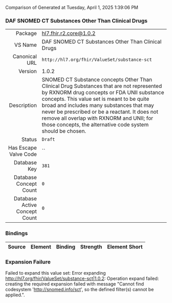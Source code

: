 Comparison of 
Generated at Tuesday, April 1, 2025 1:39:06 PM

### DAF SNOMED CT Substances Other Than Clinical Drugs

|      |     |
| ---: | --- |
| Package | hl7.fhir.r2.core@1.0.2 |
| VS Name | DAF SNOMED CT Substances Other Than Clinical Drugs |
| Canonical URL | `http://hl7.org/fhir/ValueSet/substance-sct` |
| Version | 1.0.2 |
| Description | SNOMED CT Substance concepts Other Than Clinical Drug Substances that are not represented by RXNORM  drug concepts or FDA UNII substance concepts. This value set is meant to be quite broad and includes many substances that may never be prescribed or be a reactant. It does not remove all overlap with RXNORM and UNII; for those concepts, the alternative code system should be chosen. |
| Status | `Draft` |
| Has Escape Valve Code | `` |
| Database Key | `381` |
| Database Concept Count | `0` |
| Database Active Concept Count | `0` |
### Bindings

| Source | Element | Binding | Strength | Element Short |
| ------ | ------- | ------- | -------- | ------------- |

### Expansion Failure

Failed to expand this value set: Error expanding http://hl7.org/fhir/ValueSet/substance-sct|1.0.2: Operation expand failed: creating the required expansion failed with message "Cannot find codesystem 'http://snomed.info/sct', so the defined filter(s) cannot be applied.".
